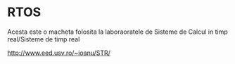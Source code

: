 # RTOS

Acesta este o macheta folosita la laboraoratele de Sisteme de Calcul in timp real/Sisteme de timp real

http://www.eed.usv.ro/~ioanu/STR/